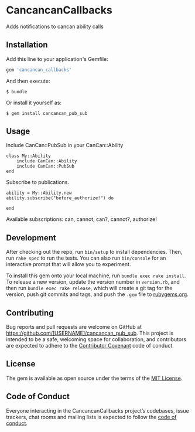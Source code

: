 # CancancanCallbacks

Adds notifications to cancan ability calls

## Installation

Add this line to your application's Gemfile:

```ruby
gem 'cancancan_callbacks'
```

And then execute:

    $ bundle

Or install it yourself as:

    $ gem install cancancan_pub_sub

## Usage

Include CanCan::PubSub in your CanCan::Ability
```
class My::Ability
    include CanCan::Ability
    include CanCan::PubSub
end
```

Subscribe to publications.
```
ability = My::Ability.new
ability.subscribe("before_authorize!") do

end
```

Available subscriptions: can, cannot, can?, cannot?, authorize!

## Development

After checking out the repo, run `bin/setup` to install dependencies. Then, run `rake spec` to run the tests. You can also run `bin/console` for an interactive prompt that will allow you to experiment.

To install this gem onto your local machine, run `bundle exec rake install`. To release a new version, update the version number in `version.rb`, and then run `bundle exec rake release`, which will create a git tag for the version, push git commits and tags, and push the `.gem` file to [rubygems.org](https://rubygems.org).

## Contributing

Bug reports and pull requests are welcome on GitHub at https://github.com/[USERNAME]/cancancan_pub_sub. This project is intended to be a safe, welcoming space for collaboration, and contributors are expected to adhere to the [Contributor Covenant](http://contributor-covenant.org) code of conduct.

## License

The gem is available as open source under the terms of the [MIT License](https://opensource.org/licenses/MIT).

## Code of Conduct

Everyone interacting in the CancancanCallbacks project’s codebases, issue trackers, chat rooms and mailing lists is expected to follow the [code of conduct](https://github.com/[USERNAME]/cancancan_pub_sub/blob/master/CODE_OF_CONDUCT.md).

